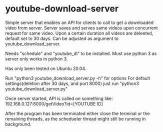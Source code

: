 # youtube-download-server

Simple server that enables an API for clients to call to get a downloaded video from server. 
Server saves and serves same videos upon concurrent request for same video.
Upon a certain duration all videos are deleeted, default set to 30 days. Can be adjusted as argument to youtube_download_server.

Needs "schedule" and "youtube_dl" to be installed. Must use python 3 as server only works in python 3.

Has only been tested on Ubuntu 20.04.

Run "python3 youtube_download_server.py -h" for options
For default settings(deletion after 30 days, and port 8000) just run "python3 youtube_download_server.py"

Once server started, API is called on something like:
192.168.0.127:8000/getVideo?id=[YOUTUBE ID]

After the program has been terminated either close the terminal or the remaining threads, as the schedueler thread might still be running in background.